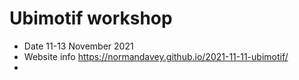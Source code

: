 # Ubimotif workshop 
* Date 11-13 November 2021
* Website info https://normandavey.github.io/2021-11-11-ubimotif/
* 
